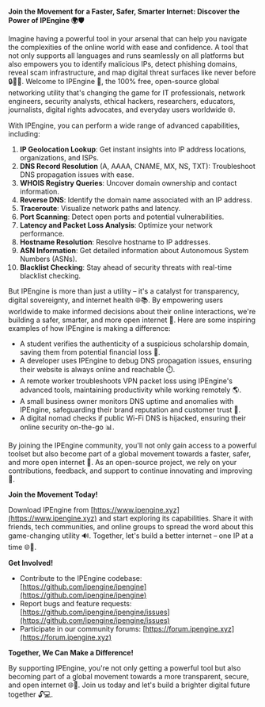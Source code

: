 **Join the Movement for a Faster, Safer, Smarter Internet: Discover the Power of IPEngine 🌍🛡️**

Imagine having a powerful tool in your arsenal that can help you navigate the complexities of the online world with ease and confidence. A tool that not only supports all languages and runs seamlessly on all platforms but also empowers you to identify malicious IPs, detect phishing domains, reveal scam infrastructure, and map digital threat surfaces like never before 🔒🕵️‍♀️. Welcome to IPEngine 📡, the 100% free, open-source global networking utility that's changing the game for IT professionals, network engineers, security analysts, ethical hackers, researchers, educators, journalists, digital rights advocates, and everyday users worldwide 🌐.

With IPEngine, you can perform a wide range of advanced capabilities, including:

1. **IP Geolocation Lookup**: Get instant insights into IP address locations, organizations, and ISPs.
2. **DNS Record Resolution** (A, AAAA, CNAME, MX, NS, TXT): Troubleshoot DNS propagation issues with ease.
3. **WHOIS Registry Queries**: Uncover domain ownership and contact information.
4. **Reverse DNS**: Identify the domain name associated with an IP address.
5. **Traceroute**: Visualize network paths and latency.
6. **Port Scanning**: Detect open ports and potential vulnerabilities.
7. **Latency and Packet Loss Analysis**: Optimize your network performance.
8. **Hostname Resolution**: Resolve hostname to IP addresses.
9. **ASN Information**: Get detailed information about Autonomous System Numbers (ASNs).
10. **Blacklist Checking**: Stay ahead of security threats with real-time blacklist checking.

But IPEngine is more than just a utility – it's a catalyst for transparency, digital sovereignty, and internet health 🌐📚. By empowering users worldwide to make informed decisions about their online interactions, we're building a safer, smarter, and more open internet 🚀. Here are some inspiring examples of how IPEngine is making a difference:

* A student verifies the authenticity of a suspicious scholarship domain, saving them from potential financial loss 💸.
* A developer uses IPEngine to debug DNS propagation issues, ensuring their website is always online and reachable ⏱️.
* A remote worker troubleshoots VPN packet loss using IPEngine's advanced tools, maintaining productivity while working remotely 🌎.
* A small business owner monitors DNS uptime and anomalies with IPEngine, safeguarding their brand reputation and customer trust 💼.
* A digital nomad checks if public Wi-Fi DNS is hijacked, ensuring their online security on-the-go 📊.

By joining the IPEngine community, you'll not only gain access to a powerful toolset but also become part of a global movement towards a faster, safer, and more open internet 🔗. As an open-source project, we rely on your contributions, feedback, and support to continue innovating and improving 🤝.

**Join the Movement Today!**

Download IPEngine from [https://www.ipengine.xyz](https://www.ipengine.xyz) and start exploring its capabilities. Share it with friends, tech communities, and online groups to spread the word about this game-changing utility 🔊. Together, let's build a better internet – one IP at a time 🌐🚀.

**Get Involved!**

* Contribute to the IPEngine codebase: [https://github.com/ipengine/ipengine](https://github.com/ipengine/ipengine)
* Report bugs and feature requests: [https://github.com/ipengine/ipengine/issues](https://github.com/ipengine/ipengine/issues)
* Participate in our community forums: [https://forum.ipengine.xyz](https://forum.ipengine.xyz)

**Together, We Can Make a Difference!**

By supporting IPEngine, you're not only getting a powerful tool but also becoming part of a global movement towards a more transparent, secure, and open internet 🌐👫. Join us today and let's build a brighter digital future together 🔓💻.